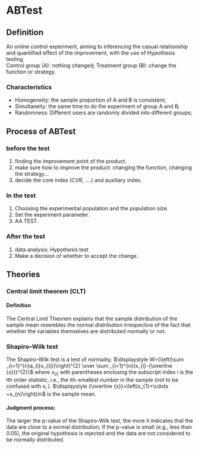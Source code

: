 # ABTest
## Definition
An online control experiment, aiming to inferencing the casual relationship and quantified effect of the improvement, with the use of Hypothesis testing.<br />
Control group (A): nothing changed; Treatment group (B): change the function or strategy.
### Characteristics
- Homogeneity: the sample proportion of A and B is consistent;
- Simultaneity: the same time to do the experiment of group A and B;
- Randomness: Different users are randomly divided into different groups;
## Process of  ABTest
### before the test
1. finding the improvement point of the product.
2. make sure how to improve the product: changing the function, changing the strategy...
3. decide the core index (CVR, ....) and auxiliary index.
### In the test
1. Choosing the experimental population and the population size.
2. Set the experiment parameter.
3. AA TEST.
### After the test
1. data analysis: Hypothesis test
2. Make a decision of whether to accept the change.

## Theories
### Central limit theorem (CLT)
#### Definition
The Central Limit Theorem explains that the sample distribution of the sample mean resembles the normal distribution irrespective of the fact that whether the variables themselves are distributed normally or not. <br />

### Shapiro–Wilk test
The Shapiro–Wilk test is a test of normality.
$\displaystyle W={\left(\sum _{i=1}^{n}a_{i}x_{(i)}\right)^{2} \over \sum _{i=1}^{n}(x_{i}-{\overline {x}})^{2}}$
where
$\displaystyle x_{(i)}$ with parentheses enclosing the subscript index i is the ith order statistic, i.e., the ith-smallest number in the sample (not to be confused with $\displaystyle x_{i}$ ).
$\displaystyle {\overline {x}}=\left(x_{1}+\cdots +x_{n}\right)/n$ is the sample mean.
#### Judgment process:
The larger the p-value of the Shapiro-Wilk test, the more it indicates that the data are close to a normal distribution;
If the p-value is small (e.g., less than 0.05), the original hypothesis is rejected and the data are not considered to be normally distributed.
